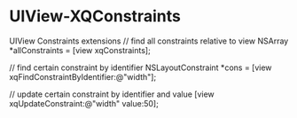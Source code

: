 # UIView-XQConstraints
UIView Constraints extensions
// find all constraints relative to view
NSArray *allConstraints = [view xqConstraints];
    
// find certain constraint by identifier
NSLayoutConstraint *cons = [view xqFindConstraintByIdentifier:@"width"];
    
// update certain constraint by identifier and value
[view xqUpdateConstraint:@"width" value:50];
